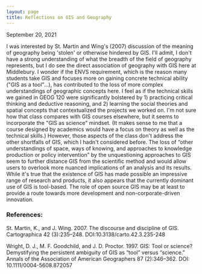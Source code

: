 ```yaml
---
layout: page
title: Reflections on GIS and Geography
---
```


September 20, 2021

I was interested by St. Martin and Wing's (2007) discussion of the meaning of geography being 'stolen' or otherwise hindered by GIS. I'll admit, I don't have a strong understanding of what the breadth of the field of geography represents, but I do see the direct association of geography with GIS here at Middlebury. I wonder if the ENVS requirement, which is the reason many students  take GIS and focuses more on gaining concrete technical ability ("GIS as a tool"...),
has contributed to the loss of more complex understandings of geographic concepts here. I feel as if the technical skills we gained in GEOG 120 were significantly bolstered by 1) practicing critical thinking and deductive reasoning, and 2) learning the social theories and spatial concepts that contextualized the projects we worked on. I'm not sure how that class compares with GIS courses elsewhere, but it seems to incorporate the "GIS as science" mindset. (It makes sense to me that a course designed by academics would have a focus on theory as well as the technical skills.) However, those aspects of the class don't address the other shortfalls of GIS, which I hadn't considered before. The loss of “other understandings of space, ways of knowing, and approaches to knowledge production or policy intervention” by the unquestioning approaches to GIS seem to further distance GIS from the scientific method and would allow users to overlook more nuanced implications of an analysis and its results.
While it's true that the existence of GIS has made possible an impressive range of research and products, it also appears that the currently dominant use of GIS is tool-based. The role of open source GIS may be at least to provide a route towards more development and non-corporate-driven innovation.

### References: 

St. Martin, K., and J. Wing. 2007. The discourse and discipline of GIS. Cartographica 42 (3):235–248. DOI:10.3138/carto.42.3.235-248

Wright, D. J., M. F. Goodchild, and J. D. Proctor. 1997. GIS: Tool or science? Demystifying the persistent ambiguity of GIS as “tool” versus “science.” Annals of the Association of American Geographers 87 (2):346–362. DOI: 10.1111/0004-5608.872057
